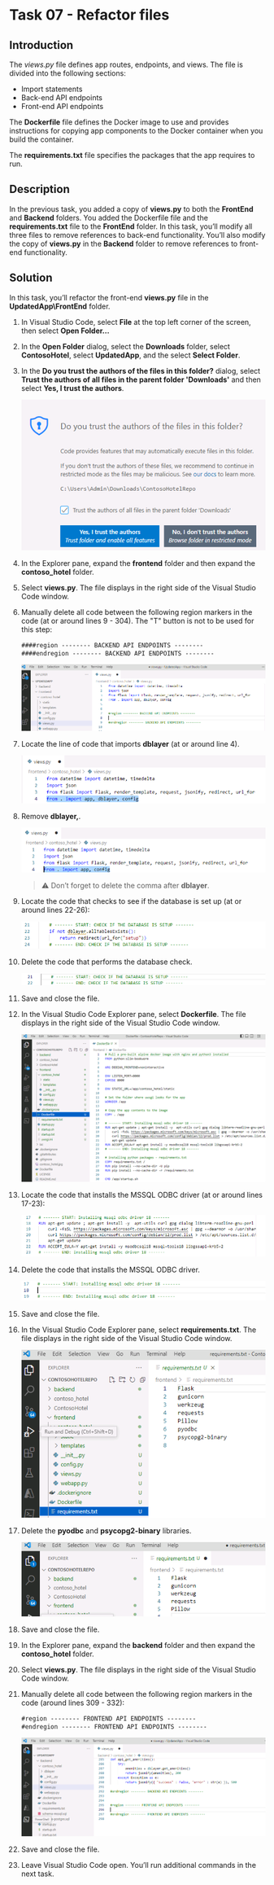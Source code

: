 # Task 07 - Refactor files

## Introduction

The *views.py* file defines app routes, endpoints, and views. The file is divided into the following sections:

- Import statements
- Back-end API endpoints
- Front-end API endpoints

The **Dockerfile** file defines the Docker image to use and provides instructions for copying app components to the Docker container when you build the container.

The **requirements.txt** file specifies the packages that the app requires to run.

## Description

In the previous task, you added a copy of **views.py** to both the **FrontEnd** and **Backend** folders. You added the Dockerfile file and the **requirements.txt** file to the **FrontEnd** folder. In this task, you’ll modify all three files to remove references to back-end functionality. You’ll also modify the copy of **views.py** in the **Backend** folder to remove references to front-end functionality.

## Solution

In this task, you’ll refactor the front-end **views.py** file in the **UpdatedApp\FrontEnd** folder.


1. In Visual Studio Code, select **File** at the top left corner of the screen, then select **Open Folder...**

1. In the **Open Folder** dialog, select the **Downloads** folder, select **ContosoHotel**, select **UpdatedApp**, and the select **Select Folder**.

1. In the **Do you trust the authors of the files in this folder?** dialog, select **Trust the authors of all files in the parent folder 'Downloads'** and then select **Yes, I trust the authors**. 

    ![yq54qnra.png](../../media/yq54qnra.png)

1. In the Explorer pane, expand the **frontend** folder and then expand the **contoso_hotel** folder.

1. Select **views.py**. The file displays in the right side of the Visual Studio Code window.

1. Manually delete all code between the following region markers in the code (at or around lines 9 - 304). The "T" button is not to be used for this step:

    ```
    ####region -------- BACKEND API ENDPOINTS --------
    ####endregion -------- BACKEND API ENDPOINTS --------
    ```

    ![qhkyv58o.png](../../media/qhkyv58o.png)

1. Locate the line of code that imports **dblayer** (at or around line 4). 

    ![c16t85vh.png](../../media/c16t85vh.png)

1. Remove **dblayer,**.

    ![1pqgxt9o.png](../../media/1pqgxt9o.png)

    > :warning: Don’t forget to delete the comma after **dblayer**.

1. Locate the code that checks to see if the database is set up (at or around lines 22-26):

    ![7xe8gkmv.png](../../media/7xe8gkmv.png)

1. Delete the code that performs the database check.

    ![l338dtbt.png](../../media/l338dtbt.png)

1. Save and close the file.

1. In the Visual Studio Code Explorer pane, select **Dockerfile**. The file displays in the right side of the Visual Studio Code window.

    ![bndhhefz.png](../../media/bndhhefz.png)

1. Locate the code that installs the MSSQL ODBC driver (at or around lines 17-23):

    ![zwgu2ey9.png](../../media/zwgu2ey9.png)

1. Delete the code that installs the MSSQL ODBC driver.

    ![l673ddid.png](../../media/l673ddid.png)

1. Save and close the file.

1. In the Visual Studio Code Explorer pane, select **requirements.txt**. The file displays in the right side of the Visual Studio Code window.

    ![8tm5egdx.png](../../media/8tm5egdx.png)

1. Delete the **pyodbc** and **psycopg2-binary** libraries.

    ![00z3g507.png](../../media/00z3g507.png)

1. Save and close the file.

1. In the Explorer pane, expand the **backend** folder and then expand the **contoso_hotel** folder.

1. Select **views.py**. The file displays in the right side of the Visual Studio Code window.

1. Manually delete all code between the following region markers in the code (around lines 309 - 332):
    ```
    #region -------- FRONTEND API ENDPOINTS --------
    #endregion -------- FRONTEND API ENDPOINTS --------
    ```

    ![zo0ce49i.png](../../media/zo0ce49i.png)

1. Save and close the file.
1. Leave Visual Studio Code open. You’ll run additional commands in the next task.